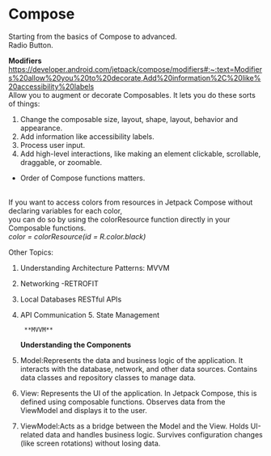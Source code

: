# Compose
Starting from the basics of Compose to advanced. <br>
Radio Button.

**Modifiers**  https://developer.android.com/jetpack/compose/modifiers#:~:text=Modifiers%20allow%20you%20to%20decorate,Add%20information%2C%20like%20accessibility%20labels <br> 
Allow you to augment or decorate Composables. It lets you do these  sorts of things: <br>
  1. Change the composable size, layout, shape, layout, behavior and appearance. <br>
  2. Add information like accessibility labels. <br>
  3. Process user input. <br>
  4. Add high-level interactions, like making an element clickable, scrollable, draggable, or zoomable. <br>

* Order of Compose functions matters. <br> <br>

If you want to access colors from resources in Jetpack Compose without declaring variables for each color, <br>
you can do so by using the colorResource function directly in your Composable functions. <br>
_color = colorResource(id = R.color.black)_

Other Topics:
1. Understanding Architecture Patterns: MVVM
2. Networking -RETROFIT
3. Local Databases RESTful APIs
4. API Communication
   5. State Management

        **MVVM**
   **Understanding the Components**
1. Model:Represents the data and business logic of the application.
   It interacts with the database, network, and other data sources.
   Contains data classes and repository classes to manage data.
2. View:
   Represents the UI of the application.
   In Jetpack Compose, this is defined using composable functions.
   Observes data from the ViewModel and displays it to the user.

3. ViewModel:Acts as a bridge between the Model and the View.
   Holds UI-related data and handles business logic.
   Survives configuration changes (like screen rotations) without losing data.
